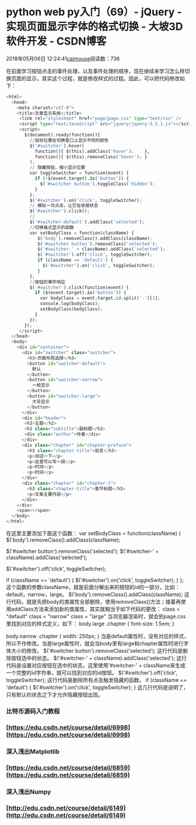 
# python web py入门（69）- jQuery - 实现页面显示字体的格式切换 - 大坡3D软件开发 - CSDN博客

2018年05月06日 12:24:41[caimouse](https://me.csdn.net/caimouse)阅读数：736


在前面学习按钮点击的事件处理，以及事件处理的顺序，现在继续来学习怎么样切换页面的显示，其实这个过程，就是修改样式的过程。因此，可以把代码修改如下：
```python
<html>
  <head>
    <meta charset="utf-8">
    <title>文章显示系统</title>
     <link rel="stylesheet" href="page/page.css" type="text/css" />
     <script type="text/JavaScript" src="jquery/jquery-3.3.1.js"></script>
     <script>
       $(document).ready(function(){
         //鼠标位置在切换窗口上显示不同的颜色
         $('#switcher').hover(
           function(){ $(this).addClass('hover');    },
           function(){ $(this).removeClass('hover'); }
         );
         // 隐藏按钮，缩小显示位置
         var toggleSwitcher = function(event) {
           if (!$(event.target).is('button')) {
             $('#switcher button').toggleClass('hidden');
           }
         };
         $('#switcher').on('click', toggleSwitcher);
         // 模拟一次点击，让它在收缩状态
         $('#switcher').click();
         //
         $('#switcher-default').addClass('selected');
         //切换格式显示的函数
         var setBodyClass = function(className) {
            $('body').removeClass().addClass(className);
            $('#switcher button').removeClass('selected');
            $('#switcher-' + className).addClass('selected');
            $('#switcher').off('click', toggleSwitcher);
            if (className == 'default') {
              $('#switcher').on('click', toggleSwitcher);
            }
         };
         //按钮的事件响应
         $('#switcher').click(function(event) {
           if ($(event.target).is('button')) {
             var bodyClass = event.target.id.split('-')[1];
             console.log(bodyClass);
             setBodyClass(bodyClass);
           }
         });
       });
     </script>
  </head>
  <body>
    <div id="container">
      <div id="switcher" class="switcher">
        <h3>页面布局选择</h3>
        <button id="switcher-default">
          默认
        </button>
        <button id="switcher-narrow">
          一般显示
        </button>
        <button id="switcher-large">
          大号显示
        </button>
      </div>
      <div id="header">
       <h2>主题</h2>
       <h2 class="subtitle">副标题</h2>
       <div class="author">作者</div>
      </div>
      <div class="chapter" id="chapter-preface">
        <h3 class="chapter-title">前言</h3>
        <p>测试一下</p>
        <p>这里可以写一段</p>
        <p>时间</p>
        <p>时间</p>
      </div>
      <div class="chapter" id="chapter-1">
        <h3 class="chapter-title">章节标题</h3>
        <p>文章主要内容</p>
      </div>
    </div>
    <span></span>
  </body>
</html>
```

在这里主要添加下面这个函数：
var setBodyClass = function(className) {
$('body').removeClass().addClass(className);

$('\#switcher button').removeClass('selected');
$('\#switcher-' + className).addClass('selected');

$('\#switcher').off('click', toggleSwitcher);

if (className == 'default') {
$('\#switcher').on('click', toggleSwitcher);
}
};
这个函数的参数className，就是前面分解出来的按钮的id的一部分，比如：default，narrow，large。
$('body').removeClass().addClass(className);
这行代码，就是先把body的类属性全部删除，使用removeClass()方法；接着再使用addClass方法来添加新的类属性，其实就相当于如下代码的更改：
class = "default"
class = "narrow"
class = "large"
当浏览器渲染时，就会到page.css里找到对应的样式定义，如下：
body.large .chapter {
font-size: 1.5em;
}

body.narrow .chapter {
width: 250px;
}
当是default属性时，没有对应的样式，所以不作修改。当是large属性时，就会当body里有large和chapter属性时进行字体大小的修改。
$('\#switcher button').removeClass('selected');
这行代码是删除按钮选中的状态。
$('\#switcher-' + className).addClass('selected');
这行代码是设置对应按钮在选中的状态，这里使用'\#switcher-' + className来生成一个完整的id字符串，就可以找到对应的id按钮。
$('\#switcher').off('click', toggleSwitcher);
这行代码是删除所有点击触发隐藏的函数。
if (className == 'default') {
$('\#switcher').on('click', toggleSwitcher);
}
这几行代码是说明了，只有默认的状态之下才允许隐藏按钮出现。

### 比特币源码入门教程

### [https://edu.csdn.net/course/detail/6998](https://edu.csdn.net/course/detail/6998)

### 深入浅出Matplotlib
### [https://edu.csdn.net/course/detail/6859](https://edu.csdn.net/course/detail/6859)

### 深入浅出Numpy
### [http://edu.csdn.net/course/detail/6149](http://edu.csdn.net/course/detail/6149)


